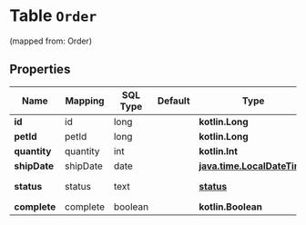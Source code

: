 
# Table `Order` 
(mapped from: Order)

## Properties
Name | Mapping | SQL Type | Default | Type | Description | Notes
---- | ------- | -------- | ------- | ---- | ----------- | -----
**id** | id | long |  | **kotlin.Long** |  |  [optional]
**petId** | petId | long |  | **kotlin.Long** |  |  [optional]
**quantity** | quantity | int |  | **kotlin.Int** |  |  [optional]
**shipDate** | shipDate | date |  | [**java.time.LocalDateTime**](java.time.LocalDateTime.md) |  |  [optional]
**status** | status | text |  | [**status**](#StatusEnum) | Order Status |  [optional]
**complete** | complete | boolean |  | **kotlin.Boolean** |  |  [optional]








